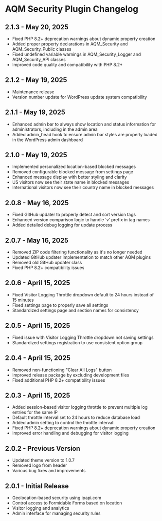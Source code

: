 # AQM Security Plugin Changelog

## 2.1.3 - May 20, 2025
- Fixed PHP 8.2+ deprecation warnings about dynamic property creation
- Added proper property declarations in AQM_Security and AQM_Security_Public classes
- Fixed undefined variable warnings in AQM_Security_Logger and AQM_Security_API classes
- Improved code quality and compatibility with PHP 8.2+

## 2.1.2 - May 19, 2025
- Maintenance release
- Version number update for WordPress update system compatibility

## 2.1.1 - May 19, 2025
- Enhanced admin bar to always show location and status information for administrators, including in the admin area
- Added admin_head hook to ensure admin bar styles are properly loaded in the WordPress admin dashboard

## 2.1.0 - May 19, 2025
- Implemented personalized location-based blocked messages
- Removed configurable blocked message from settings page
- Enhanced message display with better styling and clarity
- US visitors now see their state name in blocked messages
- International visitors now see their country name in blocked messages

## 2.0.8 - May 16, 2025
- Fixed GitHub updater to properly detect and sort version tags
- Enhanced version comparison logic to handle 'v' prefix in tag names
- Added detailed debug logging for update process

## 2.0.7 - May 16, 2025
- Removed ZIP code filtering functionality as it's no longer needed
- Updated GitHub updater implementation to match other AQM plugins
- Removed old GitHub updater class
- Fixed PHP 8.2+ compatibility issues

## 2.0.6 - April 15, 2025
- Fixed Visitor Logging Throttle dropdown default to 24 hours instead of 15 minutes
- Fixed settings page to properly save all settings
- Standardized settings page and section names for consistency

## 2.0.5 - April 15, 2025
- Fixed issue with Visitor Logging Throttle dropdown not saving settings
- Standardized settings registration to use consistent option group

## 2.0.4 - April 15, 2025
- Removed non-functioning "Clear All Logs" button
- Improved release package by excluding development files
- Fixed additional PHP 8.2+ compatibility issues

## 2.0.3 - April 15, 2025
- Added session-based visitor logging throttle to prevent multiple log entries for the same IP
- Default throttle interval set to 24 hours to reduce database load
- Added admin setting to control the throttle interval
- Fixed PHP 8.2+ deprecation warnings about dynamic property creation
- Improved error handling and debugging for visitor logging

## 2.0.2 - Previous Version
- Updated theme version to 1.0.7
- Removed logo from header
- Various bug fixes and improvements

## 2.0.1 - Initial Release
- Geolocation-based security using ipapi.com
- Control access to Formidable Forms based on location
- Visitor logging and analytics
- Admin interface for managing security rules
